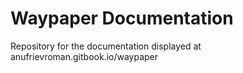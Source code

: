 # Waypaper Documentation
Repository for the documentation displayed at anufrievroman.gitbook.io/waypaper
